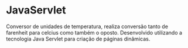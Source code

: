 # JavaServlet
Conversor de unidades de temperatura, realiza conversão tanto de farenheit para celcius como também o oposto. Desenvolvido utilizando a tecnologia Java Servlet para criação de páginas dinâmicas.
